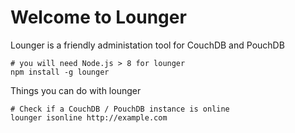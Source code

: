 # Welcome to Lounger

Lounger is a friendly administation tool for CouchDB and PouchDB

```
# you will need Node.js > 8 for lounger
npm install -g lounger
```

Things you can do with lounger
```
# Check if a CouchDB / PouchDB instance is online
lounger isonline http://example.com
```

